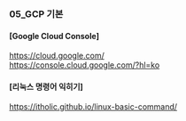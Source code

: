 ### 05_GCP 기본

#### [Google Cloud Console]
https://cloud.google.com/   <br>
https://console.cloud.google.com/?hl=ko

#### [리눅스 명령어 익히기] <br>
https://itholic.github.io/linux-basic-command/
